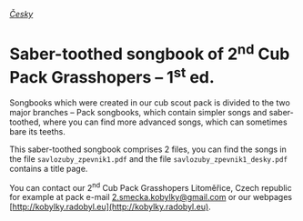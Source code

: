 [_Česky_](README.md)

# Saber-toothed songbook of 2<sup>nd</sup> Cub Pack Grasshopers – 1<sup>st</sup> ed.

Songbooks which were created in our cub scout pack is divided to the two major
branches – Pack songbooks, which contain simpler songs and saber-toothed,
where you can find more advanced songs, which can sometimes bare its teeths.

This saber-toothed songbook comprises 2 files, you can find the songs in the
file `savlozuby_zpevnik1.pdf` and the file `savlozuby_zpevnik1_desky.pdf`
contains a title page.

You can contact our 2<sup>nd</sup> Cub Pack Grasshopers Litoměřice, Czech
republic for example at pack e-mail
[2.smecka.kobylky@gmail.com](mailto:2.smecka.kobylky@gmail.com) or our webpages
[http://kobylky.radobyl.eu](http://kobylky.radobyl.eu).
